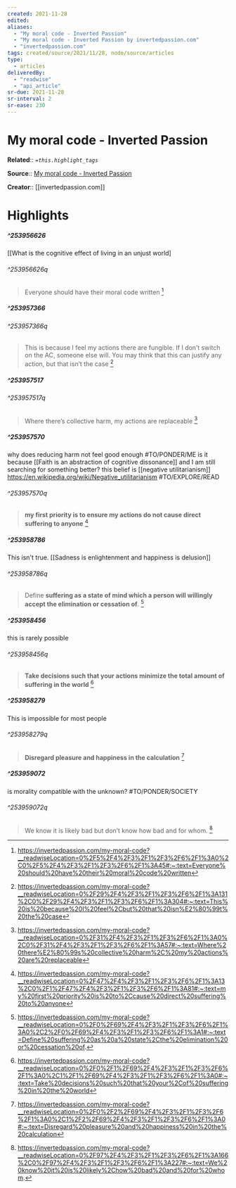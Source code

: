 ```yaml
---
created: 2021-11-28
edited:
aliases:
  - "My moral code - Inverted Passion"
  - "My moral code - Inverted Passion by invertedpassion.com"
  - "invertedpassion.com"
tags: created/source/2021/11/28, node/source/articles
type: 
  - articles
deliveredBy: 
  - "readwise"
  - "api_article"
sr-due: 2021-11-28
sr-interval: 2
sr-ease: 230
---
```

# My moral code - Inverted Passion

**Related**:: 
*`=this.highlight_tags`*

**Source**:: [My moral code - Inverted Passion](https://invertedpassion.com/my-moral-code)

**Creator**:: [[invertedpassion.com]]

# Highlights
##### ^253956626

[[What is the cognitive effect of living in an unjust world]  


###### ^253956626q

> Everyone should have their moral code written 
  [^253956626]

[^253956626]: https://invertedpassion.com/my-moral-code?__readwiseLocation=0%2F5%2F4%2F3%2F1%2F3%2F6%2F1%3A0%2C0%2F5%2F4%2F3%2F1%2F3%2F6%2F1%3A45#:~:text=Everyone%20should%20have%20their%20moral%20code%20written

##### ^253957366

  


###### ^253957366q

> This is because I feel my actions there are fungible. If I don’t switch on the AC, someone else will. You may think that this can justify any action, but that isn’t the case 
  [^253957366]

[^253957366]: https://invertedpassion.com/my-moral-code?__readwiseLocation=0%2F29%2F4%2F3%2F1%2F3%2F6%2F1%3A131%2C0%2F29%2F4%2F3%2F1%2F3%2F6%2F1%3A304#:~:text=This%20is%20because%20I%20feel%2Cbut%20that%20isn%E2%80%99t%20the%20case

##### ^253957517

  


###### ^253957517q

> Where there’s collective harm, my actions are replaceable 
  [^253957517]

[^253957517]: https://invertedpassion.com/my-moral-code?__readwiseLocation=0%2F31%2F4%2F3%2F1%2F3%2F6%2F1%3A0%2C0%2F31%2F4%2F3%2F1%2F3%2F6%2F1%3A57#:~:text=Where%20there%E2%80%99s%20collective%20harm%2C%20my%20actions%20are%20replaceable

##### ^253957570

why does reducing harm not feel good enough #TO/PONDER/ME
is it because [[Faith is an abstraction of cognitive dissonance]] and I am still searching for something better?
this belief is [[negative utilitarianism]] https://en.wikipedia.org/wiki/Negative_utilitarianism #TO/EXPLORE/READ  


###### ^253957570q

> **my first priority is to ensure my actions do not cause direct suffering to anyone** 
  [^253957570]

[^253957570]: https://invertedpassion.com/my-moral-code?__readwiseLocation=0%2F47%2F4%2F3%2F1%2F3%2F6%2F1%3A13%2C0%2F1%2F47%2F4%2F3%2F1%2F3%2F6%2F1%3A81#:~:text=my%20first%20priority%20is%20to%2Ccause%20direct%20suffering%20to%20anyone

##### ^253958786

This isn't true. [[Sadness is enlightenment and happiness is delusion]]  


###### ^253958786q

> Define **suffering as a state of mind which a person will willingly accept the elimination or cessation of**. 
  [^253958786]

[^253958786]: https://invertedpassion.com/my-moral-code?__readwiseLocation=0%2F0%2F69%2F4%2F3%2F1%2F3%2F6%2F1%3A0%2C2%2F0%2F69%2F4%2F3%2F1%2F3%2F6%2F1%3A1#:~:text=Define%20suffering%20as%20a%20state%2Cthe%20elimination%20or%20cessation%20of.

##### ^253958456

this is rarely possible  


###### ^253958456q

> **Take decisions such that your actions minimize the total amount of suffering in the world** 
  [^253958456]

[^253958456]: https://invertedpassion.com/my-moral-code?__readwiseLocation=0%2F0%2F1%2F69%2F4%2F3%2F1%2F3%2F6%2F1%3A0%2C1%2F1%2F69%2F4%2F3%2F1%2F3%2F6%2F1%3A0#:~:text=Take%20decisions%20such%20that%20your%2Cof%20suffering%20in%20the%20world

##### ^253958279

This is impossible for most people  


###### ^253958279q

> **Disregard pleasure and happiness in the calculation** 
  [^253958279]

[^253958279]: https://invertedpassion.com/my-moral-code?__readwiseLocation=0%2F0%2F2%2F69%2F4%2F3%2F1%2F3%2F6%2F1%3A0%2C1%2F2%2F69%2F4%2F3%2F1%2F3%2F6%2F1%3A0#:~:text=Disregard%20pleasure%20and%20happiness%20in%20the%20calculation

##### ^253959072

is morality compatible with the unknown? #TO/PONDER/SOCIETY  


###### ^253959072q

> We know it is likely bad but don’t know how bad and for whom. 
  [^253959072]

[^253959072]: https://invertedpassion.com/my-moral-code?__readwiseLocation=0%2F97%2F4%2F3%2F1%2F3%2F6%2F1%3A166%2C0%2F97%2F4%2F3%2F1%2F3%2F6%2F1%3A227#:~:text=We%20know%20it%20is%20likely%2Chow%20bad%20and%20for%20whom.

